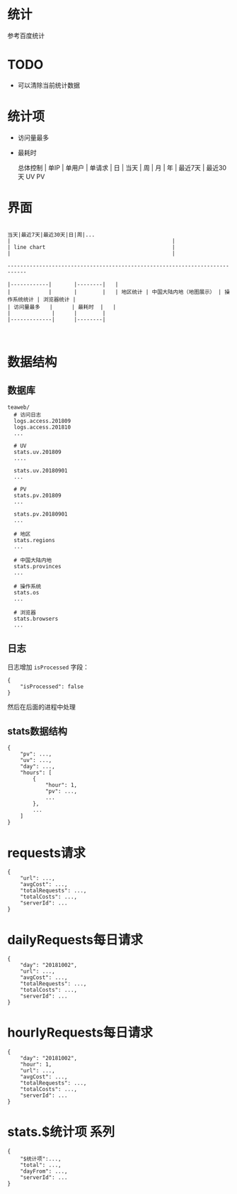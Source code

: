 # 统计
参考百度统计

# TODO
* 可以清除当前统计数据

# 统计项
* 访问量最多
* 最耗时
         
   总体控制 | 单IP | 单用户 | 单请求 | 日 | 当天 | 周 | 月 | 年 | 最近7天 | 最近30天
UV 
PV

# 界面
~~~

当天|最近7天|最近30天|日|周|...
|                                                   |
| line chart                                        |
|                                                   |

----------------------------------------------------------------------------

|------------|       |--------|   |
|            |       |        |   | 地区统计 | 中国大陆内地（地图展示） | 操作系统统计 | 浏览器统计 |
| 访问量最多   |      | 最耗时  |   |           
|             |      |        |             
|-------------|      |--------|



~~~~

# 数据结构
## 数据库
~~~
teaweb/
  # 访问日志  
  logs.access.201809
  logs.access.201810
  ...
  
  # UV
  stats.uv.201809
  ....
  
  stats.uv.20180901
  ...
  
  # PV
  stats.pv.201809
  ...
  
  stats.pv.20180901
  ...
  
  # 地区
  stats.regions
  ...
  
  # 中国大陆内地
  stats.provinces
  ...
  
  # 操作系统
  stats.os
  ...
  
  # 浏览器
  stats.browsers
  ...
~~~

## 日志
日志增加 `isProcessed` 字段：
~~~
{
    "isProcessed": false
}
~~~
然后在后面的进程中处理

## stats数据结构
~~~
{
    "pv": ...,
    "uv": ...,
    "day": ...,
    "hours": [
        {
            "hour": 1,
            "pv": ...,
            ...
        },
        ...
    ]
}
~~~

# requests请求
~~~
{
    "url": ...,
    "avgCost": ...,
    "totalRequests": ...,
    "totalCosts": ...,
    "serverId": ...
}
~~~

# dailyRequests每日请求
~~~
{
    "day": "20181002",
    "url": ...,
    "avgCost": ...,
    "totalRequests": ...,
    "totalCosts": ...,
    "serverId": ...
}
~~~

# hourlyRequests每日请求
~~~
{
    "day": "20181002",
    "hour": 1,
    "url": ...,
    "avgCost": ...,
    "totalRequests": ...,
    "totalCosts": ...,
    "serverId": ...
}
~~~

# stats.$统计项 系列
~~~
{
    "$统计项":...,
    "total": ...,
    "dayFrom": ..., 
    "serverId": ...
}
~~~

